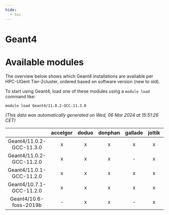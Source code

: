 ```yaml
---
hide:
  - toc
---
```


Geant4
======

# Available modules


The overview below shows which Geant4 installations are available per HPC-UGent Tier-2cluster, ordered based on software version (new to old).

To start using Geant4, load one of these modules using a `module load` command like:

```shell
module load Geant4/11.0.2-GCC-11.3.0
```

*(This data was automatically generated on Wed, 06 Mar 2024 at 15:51:26 CET)*  

| |accelgor|doduo|donphan|gallade|joltik|skitty|
| :---: | :---: | :---: | :---: | :---: | :---: | :---: |
|Geant4/11.0.2-GCC-11.3.0|x|x|x|x|x|x|
|Geant4/11.0.2-GCC-11.2.0|x|x|x|-|x|x|
|Geant4/11.0.1-GCC-11.2.0|x|x|x|x|x|x|
|Geant4/10.7.1-GCC-11.2.0|x|x|x|x|x|x|
|Geant4/10.6-foss-2019b|-|x|x|-|x|x|
